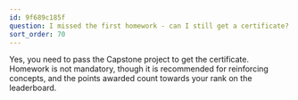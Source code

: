 ```yaml
---
id: 9f689c185f
question: I missed the first homework - can I still get a certificate?
sort_order: 70
---
```


Yes, you need to pass the Capstone project to get the certificate. Homework is not mandatory, though it is recommended for reinforcing concepts, and the points awarded count towards your rank on the leaderboard.
